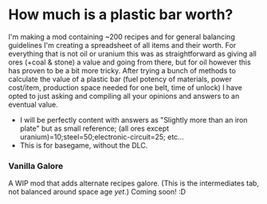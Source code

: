 # How much is a plastic bar worth?

I'm making a mod containing ~200 recipes and for general balancing guidelines I'm creating a spreadsheet of all items and their worth. For everything that is not oil or uranium this was as straightforward as giving all ores (+coal & stone) a value and going from there, but for oil however this has proven to be a bit more tricky. After trying a bunch of methods to calculate the value of a plastic bar (fuel potency of materials, power cost/item, production space needed for one belt, time of unlock) I have opted to just asking and compiling all your opinions and answers to an eventual value.

-   I will be perfectly content with answers as "Slightly more than an iron plate" but as small reference; (all ores except uranium)=10;steel=50;electronic-circuit=25; etc...
-   This is for basegame, without the DLC.

### Vanilla Galore

A WIP mod that adds alternate recipes galore. (This is the intermediates tab, not balanced around space age _yet_.) Coming soon! :D
